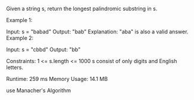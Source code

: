 Given a string s, return the longest palindromic substring in s.

Example 1:

Input: s = "babad"
Output: "bab"
Explanation: "aba" is also a valid answer.
Example 2:

Input: s = "cbbd"
Output: "bb"
 
Constraints:
1 <= s.length <= 1000
s consist of only digits and English letters.

Runtime: 259 ms
Memory Usage: 14.1 MB

use Manacher's Algorithm

